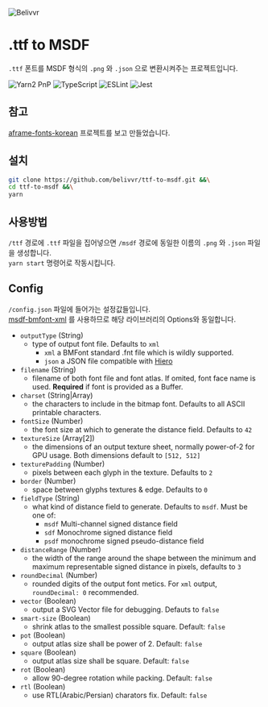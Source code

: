 ![Belivvr](https://avatars.githubusercontent.com/u/40684200?s=200&v=4)

# .ttf to MSDF

`.ttf` 폰트를 MSDF 형식의 `.png` 와 `.json` 으로 변환시켜주는 프로젝트입니다.

![Yarn2 PnP](https://img.shields.io/badge/Yarn2-PnP-2C8EBB?style=for-the-badge&logo=yarn&logoColor=white)
![TypeScript](https://img.shields.io/badge/TypeScript-007ACC?style=for-the-badge&logo=typescript&logoColor=white)
![ESLint](https://img.shields.io/badge/eslint-3A33D1?style=for-the-badge&logo=eslint&logoColor=white)
![Jest](https://img.shields.io/badge/Jest-C21325?style=for-the-badge&logo=jest&logoColor=white)

## 참고

[aframe-fonts-korean](https://github.com/myso-kr/aframe-fonts-korean) 프로젝트를 보고 만들었습니다.

## 설치

```sh
git clone https://github.com/belivvr/ttf-to-msdf.git &&\
cd ttf-to-msdf &&\
yarn
```

## 사용방법

`/ttf` 경로에 `.ttf` 파일을 집어넣으면 `/msdf` 경로에 동일한 이름의 `.png` 와 `.json` 파일을 생성합니다.  
`yarn start` 명령어로 작동시킵니다.

## Config

`/config.json` 파일에 들어가는 설정값들입니다.  
[msdf-bmfont-xml](https://github.com/soimy/msdf-bmfont-xml#generatebmfontfontpath--fontbuffer-opt-callback) 를 사용하므로 해당 라이브러리의 Options와 동일합니다.

- `outputType` (String)
  - type of output font file. Defaults to `xml`
    - `xml` a BMFont standard .fnt file which is wildly supported.
    - `json` a JSON file compatible with [Hiero](https://github.com/libgdx/libgdx/wiki/Hiero)
- `filename` (String)
  - filename of both font file and font atlas. If omited, font face name is used. **Required** if font is provided as a Buffer.
- `charset` (String|Array)
  - the characters to include in the bitmap font. Defaults to all ASCII printable characters.
- `fontSize` (Number)
  - the font size at which to generate the distance field. Defaults to `42`
- `textureSize` (Array[2])
  - the dimensions of an output texture sheet, normally power-of-2 for GPU usage. Both dimensions default to `[512, 512]`
- `texturePadding` (Number)
  - pixels between each glyph in the texture. Defaults to `2`
- `border` (Number)
  - space between glyphs textures & edge. Defaults to `0`
- `fieldType` (String)
  - what kind of distance field to generate. Defaults to `msdf`. Must be one of:
    - `msdf` Multi-channel signed distance field
    - `sdf` Monochrome signed distance field
    - `psdf` monochrome signed pseudo-distance field
- `distanceRange` (Number)
  - the width of the range around the shape between the minimum and maximum representable signed distance in pixels, defaults to `3`
- `roundDecimal` (Number)
  - rounded digits of the output font metics. For `xml` output, `roundDecimal: 0` recommended.
- `vector` (Boolean)
  - output a SVG Vector file for debugging. Defauts to `false`
- `smart-size` (Boolean)
  - shrink atlas to the smallest possible square. Default: `false`
- `pot` (Boolean)
  - output atlas size shall be power of 2. Default: `false`
- `square` (Boolean)
  - output atlas size shall be square. Default: `false`
- `rot` (Boolean)
  - allow 90-degree rotation while packing. Default: `false`
- `rtl` (Boolean)
  - use RTL(Arabic/Persian) charators fix. Default: `false`
